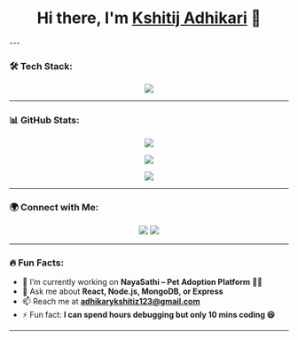 <h1 align="center">Hi there, I'm <a href="https://github.com/KshitijAdk" target="_blank">Kshitij Adhikari</a> 👋</h1>
---

### 🛠️ Tech Stack:
<p align="center">
  <img src="https://skillicons.dev/icons?i=html,css,js,react,nodejs,express,mongodb,python,github,linux" />
</p>

---

### 📊 GitHub Stats:
<p align="center">
  <img src="https://github-readme-stats.vercel.app/api?username=KshitijAdk&show_icons=true&theme=radical&count_private=true" />
</p>

<p align="center">
  <img src="https://github-readme-streak-stats.herokuapp.com/?username=KshitijAdk&theme=radical" />
</p>

<p align="center">
  <img src="https://github-readme-stats.vercel.app/api/top-langs/?username=KshitijAdk&layout=compact&theme=radical" />
</p>

---

### 🌍 Connect with Me:
<p align="center">
  <a href="www.linkedin.com/in/kshitij-adhikari"><img src="https://img.shields.io/badge/LinkedIn-%230077B5.svg?&style=for-the-badge&logo=linkedin&logoColor=white" /></a>
  <a href="adhikarykshitiz123@gmail.com"><img src="https://img.shields.io/badge/Gmail-D14836?style=for-the-badge&logo=gmail&logoColor=white" /></a>
</p>

---

### 🔥 Fun Facts:
- 🔭 I’m currently working on **NayaSathi – Pet Adoption Platform** 🐶🐱
- 💬 Ask me about **React, Node.js, MongoDB, or Express**
- 📫 Reach me at **adhikarykshitiz123@gmail.com**
- ⚡ Fun fact: **I can spend hours debugging but only 10 mins coding 😆**

---


